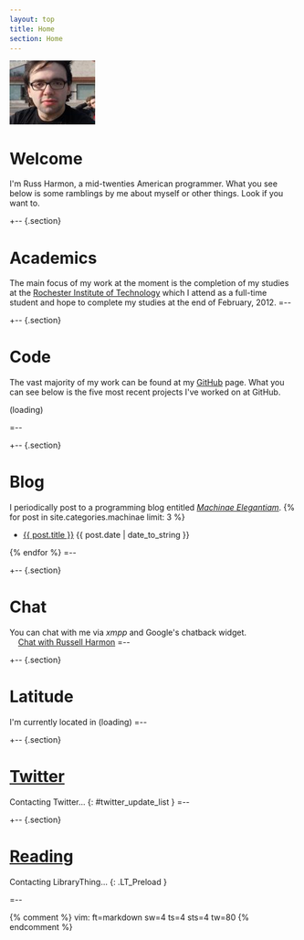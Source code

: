```yaml
---
layout: top
title: Home
section: Home
---
```


<img class='inset right' src='/images/russ_harmon.jpg' title='Russ Harmon' alt='Photo of Russ Harmon' width='150px' />

Welcome
=======

I'm Russ Harmon, a mid-twenties American programmer. What you see below is some
ramblings by me about myself or other things. Look if you want to.

+-- {.section}
# Academics
The main focus of my work at the moment is the completion of my studies at the
[Rochester Institute of Technology](http://www.rit.edu/) which I attend as a
full-time student and hope to complete my studies at the end of February, 2012.
=--

+-- {.section}
# Code
The vast majority of my work can be found at my
[GitHub](https://github.com/eatnumber1) page. What you can see below is the five
most recent projects I've worked on at GitHub.
<div id="github_{{ site.github_username }}">
	<span id="github_loading">(loading)</span>
	<ul class="compact recent" id="github_list"/>
</div>
=--

+-- {.section}
# Blog
I periodically post to a programming blog entitled
_[Machinae Elegantiam](/machinae)_.
{% for post in site.categories.machinae limit: 3 %}
<ul class="compact recent">
	<li>
		<a href="{{ post.url }}" title="{{ post.excerpt }}">{{ post.title }}</a>
		<span class="date">{{ post.date | date_to_string }}</span>
	</li>
</ul>
{% endfor %}
=--

+-- {.section}
# Chat
You can chat with me via _xmpp_ and Google's chatback widget.
<br/>
<img height="9" width="9" style="padding:0 2px 0 0;margin:0;border:none" src="http://www.google.com/talk/service/badge/Show?tk=z01q6amlq69k34bqdpiumkcmscad4d6g93v358un157gamspjobu1q8jikb4chn8fqjjsvq3mhc8ihhq60hgbu4iq7g1a7ffmvi0u9s8ch94d2qgpp2ssbepstoj19p3lu8eaaq4msnfksfrll6a6iqsaiddia4j40eatqt1r&amp;w=9&amp;h=9" alt="">
<a href="http://www.google.com/talk/service/badge/Start?tk=z01q6amlq69k34bqdpiumkcmscad4d6g93v358un157gamspjobu1q8jikb4chn8fqjjsvq3mhc8ihhq60hgbu4iq7g1a7ffmvi0u9s8ch94d2qgpp2ssbepstoj19p3lu8eaaq4msnfksfrll6a6iqsaiddia4j40eatqt1r" target="_blank" title="Click here to chat with Russell Harmon">Chat with Russell Harmon</a>
=--

+-- {.section}
# Latitude
I'm currently located in <span id="{{ site.latitude_id }}">(loading)</span>
=--

+-- {.section}
# [Twitter](http://twitter.com/eatnumber1)
Contacting Twitter...
{: #twitter_update_list }
=--

+-- {.section}
# [Reading](http://librarything.com/home/eatnumber1)
Contacting LibraryThing...
{: .LT_Preload }
<div id="{{ site.librarything_id }}"> </div>
=--

{% comment %}
vim: ft=markdown sw=4 ts=4 sts=4 tw=80
{% endcomment %}
